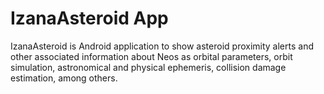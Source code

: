 # IzanaAsteroid App

IzanaAsteroid is Android application to show asteroid proximity alerts and
other associated information about Neos as orbital parameters, orbit
simulation, astronomical and physical ephemeris, collision damage estimation,
among others.

